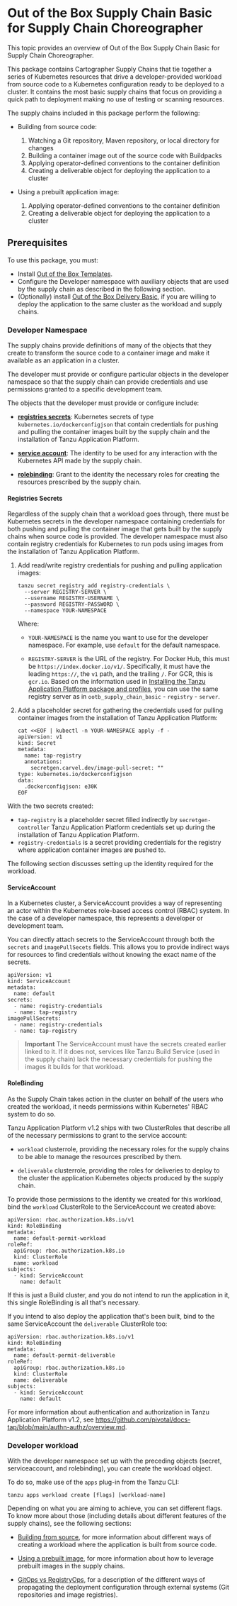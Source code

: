 # Out of the Box Supply Chain Basic for Supply Chain Choreographer

This topic provides an overview of Out of the Box Supply Chain Basic for Supply Chain Choreographer.

This package contains Cartographer Supply Chains that tie together a series of
Kubernetes resources that drive a developer-provided workload from source code
to a Kubernetes configuration ready to be deployed to a cluster.
It contains the most basic supply chains that focus on providing a quick path
to deployment making no use of testing or scanning resources.

The supply chains included in this package perform the following:

- Building from source code:

  1. Watching a Git repository, Maven repository, or local directory for changes
  1. Building a container image out of the source code with Buildpacks
  1. Applying operator-defined conventions to the container definition
  1. Creating a deliverable object for deploying the application to a cluster

- Using a prebuilt application image:

  1. Applying operator-defined conventions to the container definition
  1. Creating a deliverable object for deploying the application to a cluster


## <a id="prerequisites"></a> Prerequisites

To use this package, you must:

- Install [Out of the Box Templates](ootb-templates.html).
- Configure the Developer namespace with auxiliary objects that are used by the
  supply chain as described in the following section.
- (Optionally) install [Out of the Box Delivery
  Basic](ootb-delivery-basic.html), if you are willing to deploy the application to the
same cluster as the workload and supply chains.


### <a id="developer-namespace"></a> Developer Namespace

The supply chains provide definitions of many of the objects that they create
to transform the source code to a container image and make it available as an
application in a cluster.

The developer must provide or configure particular objects in the developer
namespace so that the supply chain can provide credentials and use permissions
granted to a specific development team.

The objects that the developer must provide or configure include:

- **[registries secrets](#registries-secrets)**: Kubernetes secrets of type
  `kubernetes.io/dockerconfigjson` that contain credentials for pushing and
  pulling the container images built by the supply chain and the
  installation of Tanzu Application Platform.

- **[service account](#service-account)**: The identity to be used for any
  interaction with the Kubernetes API made by the supply chain.

- **[rolebinding](#rolebinding)**: Grant to the identity the necessary roles
  for creating the resources prescribed by the supply chain.



#### <a id="registries-secrets"></a> Registries Secrets

Regardless of the supply chain that a workload goes through, there must be
Kubernetes secrets in the developer namespace containing credentials for both
pushing and pulling the container image that gets built by the supply chains
when source code is provided. The developer namespace must also contain
registry credentials for Kubernetes to
run pods using images from the installation of Tanzu Application Platform.

1. Add read/write registry credentials for pushing and pulling application images:

    ```console
    tanzu secret registry add registry-credentials \
      --server REGISTRY-SERVER \
      --username REGISTRY-USERNAME \
      --password REGISTRY-PASSWORD \
      --namespace YOUR-NAMESPACE
    ```

    Where:

    - `YOUR-NAMESPACE` is the name you want to use for the developer
      namespace. For example, use `default` for the default namespace.

    - `REGISTRY-SERVER` is the URL of the registry. For Docker Hub, this must be
      `https://index.docker.io/v1/`. Specifically, it must have the leading
      `https://`, the `v1` path, and the trailing `/`. For GCR, this is
      `gcr.io`.  Based on the information used in [Installing the Tanzu
      Application Platform package and profiles](../install-online/profile.hbs.md), you can use the
      same registry server as in `ootb_supply_chain_basic` - `registry` -
      `server`.

1. Add a placeholder secret for gathering the credentials used for pulling
   container images from the installation of Tanzu Application Platform:

    ```console
    cat <<EOF | kubectl -n YOUR-NAMESPACE apply -f -
    apiVersion: v1
    kind: Secret
    metadata:
      name: tap-registry
      annotations:
        secretgen.carvel.dev/image-pull-secret: ""
    type: kubernetes.io/dockerconfigjson
    data:
      .dockerconfigjson: e30K
    EOF
    ```

With the two secrets created:

- `tap-registry` is a placeholder secret filled indirectly by
  `secretgen-controller` Tanzu Application Platform credentials set up during the installation of Tanzu Application Platform.
- `registry-credentials` is a secret providing credentials for the registry where
  application container images are pushed to.

The following section discusses setting up the identity required for the workload.


#### <a id="service-account"></a> ServiceAccount

In a Kubernetes cluster, a ServiceAccount provides a way of representing an
actor within the Kubernetes role-based access control (RBAC) system. In the case
of a developer namespace, this represents a developer or development team.

You can directly attach secrets to the ServiceAccount through both the `secrets`
and `imagePullSecets` fields. This allows you to provide indirect ways for
resources to find credentials without knowing the exact name of
the secrets.

```console
apiVersion: v1
kind: ServiceAccount
metadata:
  name: default
secrets:
  - name: registry-credentials
  - name: tap-registry
imagePullSecrets:
  - name: registry-credentials
  - name: tap-registry
```

> **Important** The ServiceAccount must have the secrets created earlier linked to it. If
> it does not, services like Tanzu Build Service (used in the supply chain)
> lack the necessary credentials for pushing the images it builds for that
> workload.


#### <a id="rolebinding"></a> RoleBinding

As the Supply Chain takes action in the cluster on behalf of the users who
created the workload, it needs permissions within Kubernetes' RBAC system to do
so.

Tanzu Application Platform v1.2 ships with two ClusterRoles that describe all of the necessary
permissions to grant to the service account:

- `workload` clusterrole, providing the necessary roles for the supply chains
  to be able to manage the resources prescribed by them.

- `deliverable` clusterrole, providing the roles for deliveries to deploy to
  the cluster the application Kubernetes objects produced by the supply chain.

To provide those permissions to the identity we created for this workload, bind
the `workload` ClusterRole to the ServiceAccount we created above:

```console
apiVersion: rbac.authorization.k8s.io/v1
kind: RoleBinding
metadata:
  name: default-permit-workload
roleRef:
  apiGroup: rbac.authorization.k8s.io
  kind: ClusterRole
  name: workload
subjects:
  - kind: ServiceAccount
    name: default
```

If this is just a Build cluster, and you do not intend to run the application in
it, this single RoleBinding is all that's necessary.

If you intend to also deploy the application that's been built, bind to the same
ServiceAccount the `deliverable` ClusterRole too:

```console
apiVersion: rbac.authorization.k8s.io/v1
kind: RoleBinding
metadata:
  name: default-permit-deliverable
roleRef:
  apiGroup: rbac.authorization.k8s.io
  kind: ClusterRole
  name: deliverable
subjects:
  - kind: ServiceAccount
    name: default
```

For more information about authentication and authorization in Tanzu Application Platform v1.2, see
https://github.com/pivotal/docs-tap/blob/main/authn-authz/overview.md.

### <a id="developer-workload"></a> Developer workload

With the developer namespace set up with the preceding objects (secret,
serviceaccount, and rolebinding), you can create the workload object.

To do so, make use of the `apps` plug-in from the Tanzu CLI:

```console
tanzu apps workload create [flags] [workload-name]
```

Depending on what you are aiming to achieve, you can set different flags.
To know more about those (including details about different features
of the supply chains), see the following sections:

- [Building from source](building-from-source.md), for more information about
  different ways of creating a workload where the application is built from
  source code.

- [Using a prebuilt image](pre-built-image.md), for more information about how to
  leverage prebuilt images in the supply chains.

- [GitOps vs RegistryOps](gitops-vs-regops.md), for a description of the
  different ways of propagating the deployment configuration through external
  systems (Git repositories and image registries).
